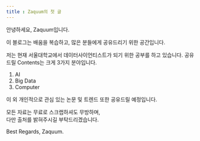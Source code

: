 ```yaml
---
title : Zaquum의 첫 글
---
```


<!--
---
layout: categories
title: Categories
date : YYYY-MM-DD HH:MM:SS +/-TTTT
icon: fas fa-stream
---
-->

안녕하세요, Zaquum입니다.

이 블로그는 배움을 복습하고, 
많은 분들에게 공유드리기 위한 공간입니다.

저는 현재 서울대학교에서 데이터사이언티스트가 되기 위한 공부를 하고 있습니다.
공유드릴 Contents는 크게 3가지 분야입니다.

 1. AI
 2. Big Data
 3. Computer

이 외 개인적으로 관심 있는 논문 및 트렌드 또한 공유드릴 예정입니다.

모든 자료는 무료로 스크랩하셔도 무방하며,   
다만 출처를 밝혀주시길 부탁드리겠습니다.

Best Regards,
Zaquum.
